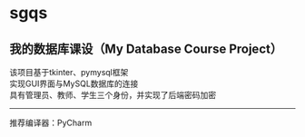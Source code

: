# sgqs
## 我的数据库课设（My Database Course Project）
该项目基于tkinter、pymysql框架<br>
实现GUI界面与MySQL数据库的连接<br>
具有管理员、教师、学生三个身份，并实现了后端密码加密<br>
***
推荐编译器：PyCharm
